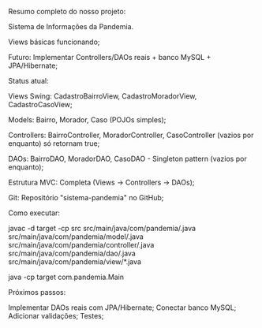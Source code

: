 Resumo completo do nosso projeto:

Sistema de Informações da Pandemia.

Views básicas funcionando;

Futuro: Implementar Controllers/DAOs reais + banco MySQL + JPA/Hibernate;

Status atual:

Views Swing: CadastroBairroView, CadastroMoradorView, CadastroCasoView;

Models: Bairro, Morador, Caso (POJOs simples);

Controllers: BairroController, MoradorController, CasoController (vazios por enquanto) só retornam true;

DAOs: BairroDAO, MoradorDAO, CasoDAO - Singleton pattern (vazios por enquanto);

Estrutura MVC: Completa (Views → Controllers → DAOs);

Git: Repositório "sistema-pandemia" no GitHub;

Como executar:

javac -d target -cp src src/main/java/com/pandemia/.java src/main/java/com/pandemia/model/.java src/main/java/com/pandemia/controller/.java src/main/java/com/pandemia/dao/.java src/main/java/com/pandemia/view/*.java

java -cp target com.pandemia.Main

Próximos passos:

Implementar DAOs reais com JPA/Hibernate;
Conectar banco MySQL;
Adicionar validações;
Testes;